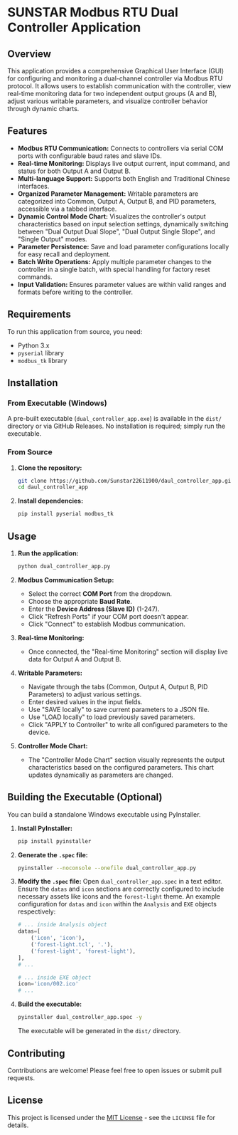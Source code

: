 # SUNSTAR Modbus RTU Dual Controller Application

## Overview

This application provides a comprehensive Graphical User Interface (GUI) for configuring and monitoring a dual-channel controller via Modbus RTU protocol. It allows users to establish communication with the controller, view real-time monitoring data for two independent output groups (A and B), adjust various writable parameters, and visualize controller behavior through dynamic charts.

## Features

*   **Modbus RTU Communication:** Connects to controllers via serial COM ports with configurable baud rates and slave IDs.
*   **Real-time Monitoring:** Displays live output current, input command, and status for both Output A and Output B.
*   **Multi-language Support:** Supports both English and Traditional Chinese interfaces.
*   **Organized Parameter Management:** Writable parameters are categorized into Common, Output A, Output B, and PID parameters, accessible via a tabbed interface.
*   **Dynamic Control Mode Chart:** Visualizes the controller's output characteristics based on input selection settings, dynamically switching between "Dual Output Dual Slope", "Dual Output Single Slope", and "Single Output" modes.
*   **Parameter Persistence:** Save and load parameter configurations locally for easy recall and deployment.
*   **Batch Write Operations:** Apply multiple parameter changes to the controller in a single batch, with special handling for factory reset commands.
*   **Input Validation:** Ensures parameter values are within valid ranges and formats before writing to the controller.

## Requirements

To run this application from source, you need:

*   Python 3.x
*   `pyserial` library
*   `modbus_tk` library

## Installation

### From Executable (Windows)

A pre-built executable (`dual_controller_app.exe`) is available in the `dist/` directory or via GitHub Releases. No installation is required; simply run the executable.

### From Source

1.  **Clone the repository:**
    ```bash
    git clone https://github.com/Sunstar22611900/daul_controller_app.git
    cd daul_controller_app
    ```

2.  **Install dependencies:**
    ```bash
    pip install pyserial modbus_tk
    ```

## Usage

1.  **Run the application:**
    ```bash
    python dual_controller_app.py
    ```

2.  **Modbus Communication Setup:**
    *   Select the correct **COM Port** from the dropdown.
    *   Choose the appropriate **Baud Rate**.
    *   Enter the **Device Address (Slave ID)** (1-247).
    *   Click "Refresh Ports" if your COM port doesn't appear.
    *   Click "Connect" to establish Modbus communication.

3.  **Real-time Monitoring:**
    *   Once connected, the "Real-time Monitoring" section will display live data for Output A and Output B.

4.  **Writable Parameters:**
    *   Navigate through the tabs (Common, Output A, Output B, PID Parameters) to adjust various settings.
    *   Enter desired values in the input fields.
    *   Use "SAVE locally" to save current parameters to a JSON file.
    *   Use "LOAD locally" to load previously saved parameters.
    *   Click "APPLY to Controller" to write all configured parameters to the device.

5.  **Controller Mode Chart:**
    *   The "Controller Mode Chart" section visually represents the output characteristics based on the configured parameters. This chart updates dynamically as parameters are changed.

## Building the Executable (Optional)

You can build a standalone Windows executable using PyInstaller.

1.  **Install PyInstaller:**
    ```bash
    pip install pyinstaller
    ```

2.  **Generate the `.spec` file:**
    ```bash
    pyinstaller --noconsole --onefile dual_controller_app.py
    ```

3.  **Modify the `.spec` file:**
    Open `dual_controller_app.spec` in a text editor. Ensure the `datas` and `icon` sections are correctly configured to include necessary assets like icons and the `forest-light` theme. An example configuration for `datas` and `icon` within the `Analysis` and `EXE` objects respectively:

    ```python
    # ... inside Analysis object
    datas=[
        ('icon', 'icon'),
        ('forest-light.tcl', '.'),
        ('forest-light', 'forest-light'),
    ],
    # ...

    # ... inside EXE object
    icon='icon/002.ico'
    # ...
    ```

4.  **Build the executable:**
    ```bash
    pyinstaller dual_controller_app.spec -y
    ```
    The executable will be generated in the `dist/` directory.

## Contributing

Contributions are welcome! Please feel free to open issues or submit pull requests.

## License

This project is licensed under the [MIT License](LICENSE) - see the `LICENSE` file for details.
